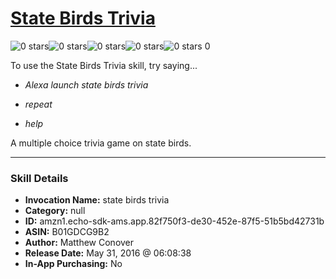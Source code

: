 # [State Birds Trivia](http://alexa.amazon.com/#skills/amzn1.echo-sdk-ams.app.82f750f3-de30-452e-87f5-51b5bd42731b)
![0 stars](../../images/ic_star_border_black_18dp_1x.png)![0 stars](../../images/ic_star_border_black_18dp_1x.png)![0 stars](../../images/ic_star_border_black_18dp_1x.png)![0 stars](../../images/ic_star_border_black_18dp_1x.png)![0 stars](../../images/ic_star_border_black_18dp_1x.png) 0

To use the State Birds Trivia skill, try saying...

* *Alexa launch state birds trivia*

* *repeat*

* *help*

A multiple choice trivia game on state birds.

***

### Skill Details

* **Invocation Name:** state birds trivia
* **Category:** null
* **ID:** amzn1.echo-sdk-ams.app.82f750f3-de30-452e-87f5-51b5bd42731b
* **ASIN:** B01GDCG9B2
* **Author:** Matthew Conover
* **Release Date:** May 31, 2016 @ 06:08:38
* **In-App Purchasing:** No
